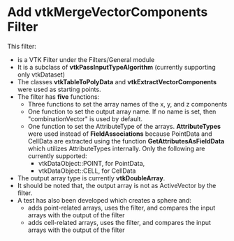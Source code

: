 # Add vtkMergeVectorComponents Filter

This filter:
* is a VTK Filter under the Filters/General module
* It is a subclass of **vtkPassInputTypeAlgorithm** (currently supporting only vtkDataset)
* The classes **vtkTableToPolyData** and **vtkExtractVectorComponents** were used as starting points.
* The filter has **five** functions:
    * Three functions to set the array names of the x, y, and z components
    * One function to set the output array name. If no name is set, then "combinationVector" is used by default.
    * One function to set the AttributeType of the arrays. **AttributeTypes** were used instead of **FieldAssociations** because PointData and CellData are extracted using the function **GetAttributesAsFieldData** which utilizes AttributeTypes internally. Only the following are currently supported:
        * vtkDataObject::POINT, for PointData,
        * vtkDataObject::CELL, for CellData
* The output array type is currently **vtkDoubleArray**.
* It should be noted that, the output array is not as ActiveVector by the filter.
* A test has also been developed which creates a sphere and:
    * adds point-related arrays, uses the filter, and compares the input arrays with the output of the filter
    * adds cell-related arrays, uses the filter, and compares the input arrays with the output of the filter
